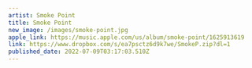 ```yaml
---
artist: Smoke Point
title: Smoke Point
new_image: /images/smoke-point.jpg
apple_link: https://music.apple.com/us/album/smoke-point/1625913619
link: https://www.dropbox.com/s/ea7psctz6d9k7we/SmokeP.zip?dl=1
published_date: 2022-07-09T03:17:03.510Z
---
```

